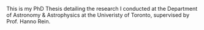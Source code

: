 This is my PhD Thesis detailing the research I conducted at the Department of Astronomy & Astrophysics at the Univeristy of Toronto, supervised by Prof. Hanno Rein. 
